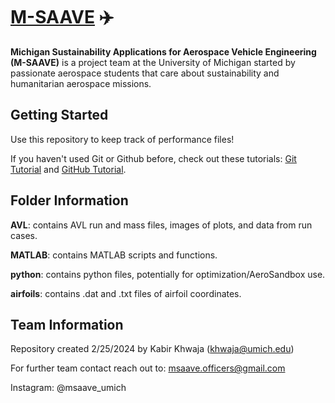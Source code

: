 # [M-SAAVE](https://msaaveofficers.wixsite.com/m-saave) ✈️
**Michigan Sustainability Applications for Aerospace Vehicle Engineering (M-SAAVE)** is a project team at the University of Michigan started by passionate aerospace students that care about sustainability and humanitarian aerospace missions. 

## Getting Started
Use this repository to keep track of performance files! 

If you haven't used Git or Github before, check out these tutorials: [Git Tutorial](https://videotutorials.notion.site/Introduction-to-Git-ac396a0697704709a12b6a0e545db049) and [GitHub Tutorial](https://videotutorials.notion.site/Introduction-to-GitHub-202af6f64bbd4299b15f238dcd09d2a7).

## Folder Information
**AVL**: contains AVL run and mass files, images of plots, and data from run cases.

**MATLAB**: contains MATLAB scripts and functions.

**python**: contains python files, potentially for optimization/AeroSandbox use.

**airfoils**: contains .dat and .txt files of airfoil coordinates.

## Team Information
Repository created 2/25/2024 by Kabir Khwaja (khwaja@umich.edu)

For further team contact reach out to: msaave.officers@gmail.com

Instagram: @msaave_umich
